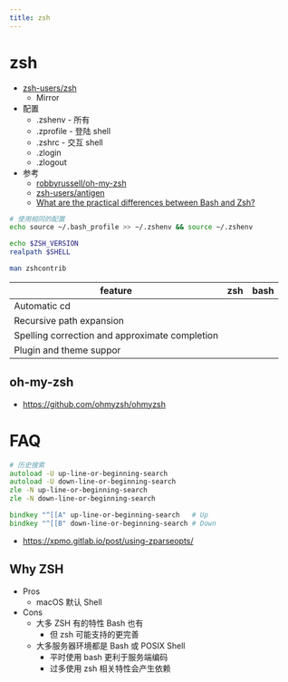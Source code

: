 ```yaml
---
title: zsh
---
```


# zsh

- [zsh-users/zsh](https://github.com/zsh-users/zsh)
  - Mirror
- 配置
  - .zshenv - 所有
  - .zprofile - 登陆 shell
  - .zshrc - 交互 shell
  - .zlogin
  - .zlogout
- 参考
  - [robbyrussell/oh-my-zsh](https://github.com/robbyrussell/oh-my-zsh)
  - [zsh-users/antigen](https://github.com/zsh-users/antigen)
  - [What are the practical differences between Bash and Zsh?](https://apple.stackexchange.com/a/361957/103557)

```bash
# 使用相同的配置
echo source ~/.bash_profile >> ~/.zshenv && source ~/.zshenv

echo $ZSH_VERSION
realpath $SHELL
```

```bash
man zshcontrib
```

<!--  ✅❌🟡-->

| feature                                        | zsh | bash |
| ---------------------------------------------- | --- | ---- |
| Automatic cd                                   |
| Recursive path expansion                       |
| Spelling correction and approximate completion |
| Plugin and theme suppor                        |

## oh-my-zsh

- https://github.com/ohmyzsh/ohmyzsh

# FAQ

```zsh
# 历史搜索
autoload -U up-line-or-beginning-search
autoload -U down-line-or-beginning-search
zle -N up-line-or-beginning-search
zle -N down-line-or-beginning-search

bindkey "^[[A" up-line-or-beginning-search   # Up
bindkey "^[[B" down-line-or-beginning-search # Down
```

- https://xpmo.gitlab.io/post/using-zparseopts/

## Why ZSH

- Pros
  - macOS 默认 Shell
- Cons
  - 大多 ZSH 有的特性 Bash 也有
    - 但 zsh 可能支持的更完善
  - 大多服务器环境都是 Bash 或 POSIX Shell
    - 平时使用 bash 更利于服务端编码
    - 过多使用 zsh 相关特性会产生依赖
